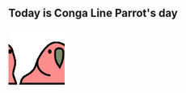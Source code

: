 <h2>Today is Conga Line Parrot's day</h2><img src="https://raw.githubusercontent.com/jmhobbs/cultofthepartyparrot.com/master/parrots/hd/congaparrot.gif" />